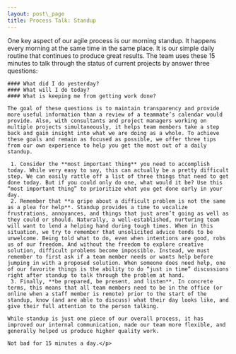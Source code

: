 ```yaml
---
layout: post\_page
title: Process Talk: Standup
---
```



One key aspect of our agile process is our morning standup. It happens every morning at the same time in the same place. It is our simple daily routine that continues to produce great results. The team uses these 15 minutes to talk through the status of current projects by answer three questions:
	
	#### What did I do yesterday?
	#### What will I do today?
	#### What is keeping me from getting work done?
	
	The goal of these questions is to maintain transparency and provide more useful information than a review of a teammate’s calendar would provide. Also, with consultants and project managers working on multiple projects simultaneously, it helps team members take a step back and gain insight into what we are doing as a whole. To achieve these goals and remain as focused as possible, we offer three tips from our own experience to help you get the most out of a daily standup.
	
	 1. Consider the **most important thing** you need to accomplish today. While very easy to say, this can actually be a pretty difficult step. We can easily rattle off a list of three things that need to get done today. But if you could only do one, what would it be? Use this “most important thing” to prioritize what you get done early in your day.
	 2. Remember that **a gripe about a difficult problem is not the same as a plea for help**. Standup provides a time to vocalize frustrations, annoyances, and things that just aren’t going as well as they could or should. Naturally, a well-established, nurturing team will want to lend a helping hand during tough times. When in this situation, we try to remember that unsolicited advice tends to be unwelcome. Being told what to do, even when intentions are good, robs us of our freedom. And without the freedom to explore creative solution, difficult problems become impossible. Instead, we must remember to first ask if a team member needs or wants help before jumping in with a proposed solution. When someone does need help, one of our favorite things is the ability to do “just in time” discussions right after standup to talk through the problem at hand.
	 3. Finally, **be prepared, be present, and listen**. In concrete terms, this means that all team members need to be in the office (or online when a staff member is remote) prior to the start of the standup, know (and are able to discuss) what their day looks like, and give their full attention to the person talking.
	
	While standup is just one piece of our overall process, it has improved our internal communication, made our team more flexible, and generally helped us produce higher quality work.
	
	Not bad for 15 minutes a day.</p>